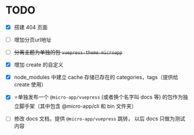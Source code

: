 # TODO

- [x] 搭建 404 页面

- [ ] 增加分页url地址

- [ ] ~~分离主题为单独的包 `vuepress-theme-microapp`~~

- [x] 增加 create 的自定义

- [x] node_modules 中建立 cache 存储已存在的 categories，tags（提供给 create 使用）

- [x] ⭐️单独发布一个 `@micro-app/vuepress` (或者换个名字叫 docs 等) 的包作为独立脚手架（其中包含 @micro-app/cli 和 bin 文件夹）

- [ ] 修改 docs 文档，提供 `@micro-app/vuepress` 跳转， 以后 docs 只做为测试内容
